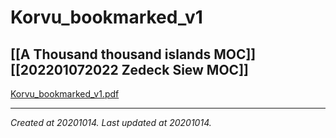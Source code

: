 # Korvu_bookmarked_v1
 [[A Thousand thousand islands MOC]] [[202201072022 Zedeck Siew MOC]] 
---



[Korvu\_bookmarked\_v1.pdf](./resources/202010140914_Korvu_bookmarked_v1.resources/Korvu_bookmarked_v1.pdf)

---

_Created at 20201014._
_Last updated at 20201014._



